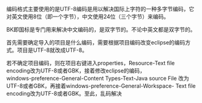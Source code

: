   编码格式主要使用的是UTF-8编码是用以解决国际上字符的一种多字节编码，它对英文使用8位（即一个字节），中文使用24位（三个字节）来编码。
  
  BK即国标是专门用来解决中文编码的，是双字节的。不论中英文都是双字节的。
 
  首先需要确定导入的项目是什么编码，需要根据项目编码改变eclipse的编码方式。项目是UTF-8就改成UTF-8。

  若不确定项目编码，则在项目右键进入properties，Resource-Text file encoding改为UTF-8或者GBK，接着修改eclipse的编码，  
windows-preference-General-Content Types-Text-Java source File 改为UTF-8或者GBK，再接着windows-preference-General-Workspace-
Text file encoding改为UTF-8或者GBK。至此，乱码解决

